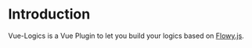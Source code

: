 # Introduction

Vue-Logics is a Vue Plugin to let you build your logics based on [Flowy.js](https://github.com/alyssaxuu/flowy).

